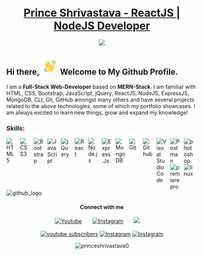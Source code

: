 <p align="center">
    <h1 align="center"><a href="https://github.com/princeshrivastava0">Prince Shrivastava - ReactJS | NodeJS Developer</a></h1>
</p>

<p align="center">
    <!-- Typing SVG - https://github.com/DenverCoder1/readme-typing-svg -->
    <a href="https://github.com/DenverCoder1/readme-typing-svg">
        <img
            src="https://readme-typing-svg.demolab.com/?lines=I%20am%20a%20Web-Developer;I%20am%20a%20ReactJS | NodeJS Developer;I%20am%20a%20Youtuber;I%20am%20a%20Freelancer;Always%20learning%20new%20things&font=Fira%20Code&center=true&width=440&height=45&color=f75c7e&vCenter=true&pause=1000&size=22" /></a>
</p>
<h2 align="left">Hi there, <img src="https://github.com/princeshrivastava0/princeshrivastava0/blob/main/wave.gif?raw=true" 
         alt="Waving hand animated gif"
         height="45"
         width="45" /> Welcome to My Github Profile.</h2>
<p align="left">I am a <strong>Full-Stack Web-Developer</strong> based on <strong>MERN-Stack</strong>. I am familiar with HTML, CSS, Bootstrap, JavaScript, jQuery, ReactJS, NodeJS, ExpressJS, MongoDB, CLI, Git, GitHub amongst many others and have several projects related to the above technologies, some of which my portfolio showcases. I am always excited to learn new things, grow and expand my knowledge!</p>
<h3 align="left">Skills:</h3>
<img  align="left" alt="HTML5" width="26px" src="https://cdn.jsdelivr.net/gh/devicons/devicon/icons/html5/html5-original.svg" style="padding-right:10px;" />
<img  align="left" alt="CSS3" width="26px" src="https://cdn.jsdelivr.net/gh/devicons/devicon/icons/css3/css3-original.svg" style="padding-right:10px;" />
<img  align="left" alt="Bootstrap" width="26px" src="https://cdn.jsdelivr.net/gh/devicons/devicon/icons/bootstrap/bootstrap-original.svg" style="padding-right:10px;" />
<img  align="left" alt="JavaScript" width="26px" src="https://cdn.jsdelivr.net/gh/devicons/devicon/icons/javascript/javascript-original.svg" style="padding-right:10px;" />
<img  align="left" alt="jQuery" width="26px" src="https://cdn.jsdelivr.net/gh/devicons/devicon/icons/jquery/jquery-plain.svg" style="padding-right:10px;" />        
<img  align="left" alt="React" width="26px" src="https://cdn.jsdelivr.net/gh/devicons/devicon/icons/react/react-original.svg" style="padding-right:10px;" />
<img  align="left" alt="Node.js" width="26px" src="https://cdn.jsdelivr.net/gh/devicons/devicon/icons/nodejs/nodejs-original.svg" style="padding-right:10px;"/> 
<img  align="left" alt="Express.Js" width="26px" src="https://cdn.jsdelivr.net/gh/devicons/devicon/icons/express/express-original.svg" style="padding-right:10px;" />

<img  align="left" alt="MongoDB" width="26px" src="https://cdn.jsdelivr.net/gh/devicons/devicon/icons/mongodb/mongodb-original.svg" style="padding-right:10px;" /> 
<img  align="left" alt="Git" width="26px" src="https://cdn.jsdelivr.net/gh/devicons/devicon/icons/git/git-original.svg" style="padding-right:10px;" /> 
<img  align="left"  alt="Github" width="26px" src="https://cdn.jsdelivr.net/gh/devicons/devicon/icons/github/github-original.svg" style="padding-right:10px;" />
<img  align="left" alt="Visual Studio Code" width="26px" src="https://cdn.jsdelivr.net/gh/devicons/devicon/icons/vscode/vscode-original.svg" style="padding-right:10px;" />
<img  align="left" alt="Postman" width="26px" src="https://www.vectorlogo.zone/logos/getpostman/getpostman-icon.svg" alt="postman" style="padding-right:10px;" />
<img  align="left" alt="photoshop" width="26px" src="https://cdn.jsdelivr.net/gh/devicons/devicon/icons/photoshop/photoshop-line.svg" style="padding-right:10px;" />
<img  align="left" alt="premierepro" width="26px" src="https://cdn.jsdelivr.net/gh/devicons/devicon/icons/premierepro/premierepro-original.svg" style="padding-right:10px;" />          
<img  align="left" alt="linux" width="26px" src="https://cdn.jsdelivr.net/gh/devicons/devicon/icons/linux/linux-original.svg" style="padding-right:10px;" />             <br>

<br><br>
<img align="centre" src="https://cdn.freebiesupply.com/logos/large/2x/github-octocat-logo-png-transparent.png"
    alt="github_logo" height="250px" >
    <br />

<!-- Social icons section -->
<h4 align="center">Connect with me</h4>
<p align="center">
    <a href="https://www.youtube.com/@coding.prince" target="_blank"><img width="30px" alt="Youtube" title="Youtube"
            src="https://cdn-icons-png.flaticon.com/512/725/725300.png" /></a>
    &#8287;&#8287;&#8287;&#8287;&#8287;
    <a href="https://www.instagram.com/coding.prince/" target="_blank"><img width="30px" alt="Instagram" title="Instagram"
            src="https://cdn-icons-png.flaticon.com/512/1383/1383263.png" /></a>
    &#8287;&#8287;&#8287;&#8287;&#8287;
    <a href="https://www.linkedin.com/in/prince-shrivastava/" alt="LinkedIn" title="LinkedIn" target="_blank"><img width="30px"
            src="https://cdn-icons-png.flaticon.com/512/1384/1384889.png" /></a>
    &#8287;&#8287;&#8287;&#8287;&#8287;
    <br> <br>
    <a href="https://www.youtube.com/@coding.prince?sub_confirmation=1" target="_blank"> <img alt="youtube subscribers" title="Subscribe to my YouTube channel" src="https://img.shields.io/badge/YouTube-FF0000?style=for-the-badge&logo=youtube&logoColor=white" /></a>
    <a href="https://www.instagram.com/coding.prince" target="_blank"><img src="https://img.shields.io/badge/Instagram-E4405F?style=for-the-badge&logo=instagram&logoColor=white" alt="Instagram" title="Follow me on Instagarm"></a>
    <a href="https://www.linkedin.com/in/prince-shrivastava/" target="_blank"><img src="https://img.shields.io/badge/LinkedIn-0077B5?style=for-the-badge&logo=linkedin&logoColor=white" alt="Instagram" title="Follow me on Instagarm"></a>
    
 </p>    
<!-- Profile Views Indicator -->
  <p align="center"> <img width="125px" src="https://komarev.com/ghpvc/?username=princeshrivastava0&color=blueviolet" alt="princeshrivastava0" /> </p> 
